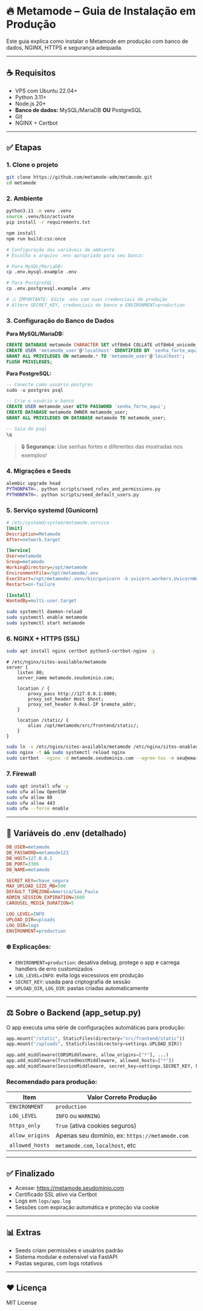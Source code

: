 # 🔥 Metamode – Guia de Instalação em Produção

Este guia explica como instalar o Metamode em produção com banco de dados, NGINX, HTTPS e segurança adequada.

---

## ☕ Requisitos

- VPS com Ubuntu 22.04+
- Python 3.11+
- Node.js 20+
- **Banco de dados:** MySQL/MariaDB **OU** PostgreSQL
- Git
- NGINX + Certbot

---

## ✅ Etapas

### 1. Clone o projeto
```bash
git clone https://github.com/metamode-adm/metamode.git
cd metamode
```

### 2. Ambiente
```bash
python3.11 -m venv .venv
source .venv/bin/activate
pip install -r requirements.txt

npm install
npm run build:css:once

# Configuração das variáveis de ambiente
# Escolha o arquivo .env apropriado para seu banco:

# Para MySQL/MariaDB:
cp .env.mysql.example .env

# Para PostgreSQL:
cp .env.postgresql.example .env

# ⚠️ IMPORTANTE: Edite .env com suas credenciais de produção
# Altere SECRET_KEY, credenciais do banco e ENVIRONMENT=production
```

### 3. Configuração do Banco de Dados

**Para MySQL/MariaDB:**
```sql
CREATE DATABASE metamode CHARACTER SET utf8mb4 COLLATE utf8mb4_unicode_ci;
CREATE USER 'metamode_user'@'localhost' IDENTIFIED BY 'senha_forte_aqui';
GRANT ALL PRIVILEGES ON metamode.* TO 'metamode_user'@'localhost';
FLUSH PRIVILEGES;
```

**Para PostgreSQL:**
```sql
-- Conecte como usuário postgres
sudo -u postgres psql

-- Crie o usuário e banco
CREATE USER metamode_user WITH PASSWORD 'senha_forte_aqui';
CREATE DATABASE metamode OWNER metamode_user;
GRANT ALL PRIVILEGES ON DATABASE metamode TO metamode_user;

-- Saia do psql
\q
```

> 🔒 **Segurança:** Use senhas fortes e diferentes das mostradas nos exemplos!

### 4. Migrações e Seeds
```bash
alembic upgrade head
PYTHONPATH=. python scripts/seed_roles_and_permissions.py
PYTHONPATH=. python scripts/seed_default_users.py
```

### 5. Serviço systemd (Gunicorn)
```ini
# /etc/systemd/system/metamode.service
[Unit]
Description=Metamode
After=network.target

[Service]
User=metamode
Group=metamode
WorkingDirectory=/opt/metamode
EnvironmentFile=/opt/metamode/.env
ExecStart=/opt/metamode/.venv/bin/gunicorn -k uvicorn.workers.UvicornWorker src.main:app -b 127.0.0.1:8000
Restart=on-failure

[Install]
WantedBy=multi-user.target
```

```bash
sudo systemctl daemon-reload
sudo systemctl enable metamode
sudo systemctl start metamode
```

### 6. NGINX + HTTPS (SSL)
```bash
sudo apt install nginx certbot python3-certbot-nginx -y
```
```nginx
# /etc/nginx/sites-available/metamode
server {
    listen 80;
    server_name metamode.seudominio.com;

    location / {
        proxy_pass http://127.0.0.1:8000;
        proxy_set_header Host $host;
        proxy_set_header X-Real-IP $remote_addr;
    }

    location /static/ {
        alias /opt/metamode/src/frontend/static/;
    }
}
```
```bash
sudo ln -s /etc/nginx/sites-available/metamode /etc/nginx/sites-enabled/
sudo nginx -t && sudo systemctl reload nginx
sudo certbot --nginx -d metamode.seudominio.com --agree-tos -m seu@email.com
```

### 7. Firewall
```bash
sudo apt install ufw -y
sudo ufw allow OpenSSH
sudo ufw allow 80
sudo ufw allow 443
sudo ufw --force enable
```

---

## 🔹 Variáveis do .env (detalhado)

```ini
DB_USER=metamode
DB_PASSWORD=metamode123
DB_HOST=127.0.0.1
DB_PORT=3306
DB_NAME=metamode

SECRET_KEY=chave_segura
MAX_UPLOAD_SIZE_MB=500
DEFAULT_TIMEZONE=America/Sao_Paulo
ADMIN_SESSION_EXPIRATION=3600
CAROUSEL_MEDIA_DURATION=5

LOG_LEVEL=INFO
UPLOAD_DIR=uploads
LOG_DIR=logs
ENVIRONMENT=production
```

### ❄️ Explicações:
- `ENVIRONMENT=production`: desativa debug, protege o app e carrega handlers de erro customizados
- `LOG_LEVEL=INFO`: evita logs excessivos em produção
- `SECRET_KEY`: usada para criptografia de sessão
- `UPLOAD_DIR`, `LOG_DIR`: pastas criadas automaticamente

---

## ⚖️ Sobre o Backend (app_setup.py)

O app executa uma série de configurações automáticas para produção:

```python
app.mount("/static", StaticFiles(directory="src/frontend/static"))
app.mount("/uploads", StaticFiles(directory=settings.UPLOAD_DIR))

app.add_middleware(CORSMiddleware, allow_origins=["*"], ...)
app.add_middleware(TrustedHostMiddleware, allowed_hosts=["*"])
app.add_middleware(SessionMiddleware, secret_key=settings.SECRET_KEY, https_only=False, max_age=settings.ADMIN_SESSION_EXPIRATION)
```

### Recomendado para produção:

| Item                   | Valor Correto Produção                         |
|------------------------|-----------------------------------------------|
| `ENVIRONMENT`          | `production`                                  |
| `LOG_LEVEL`            | `INFO` ou `WARNING`                           |
| `https_only`           | `True` (ativa cookies seguros)                |
| `allow_origins`        | Apenas seu domínio, ex: `https://metamode.com`|
| `allowed_hosts`        | `metamode.com`, `localhost`, etc              |

---

## ✅ Finalizado

- Acesse: https://metamode.seudominio.com
- Certificado SSL ativo via Certbot
- Logs em `logs/app.log`
- Sessões com expiração automática e proteção via cookie

---

## 📊 Extras

- Seeds criam permissões e usuários padrão
- Sistema modular e extensível via FastAPI
- Pastas seguras, com logs rotativos

---


## ❤️ Licença

MIT License

